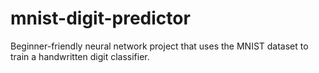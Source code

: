 # mnist-digit-predictor
Beginner-friendly neural network project that uses the MNIST dataset to train a handwritten digit classifier.
